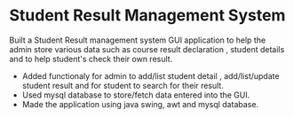 # Student Result Management System
 Built a Student Result management system GUI application to help the admin store various data such as course result declaration , student details and to help student's check their own result.
- Added functionaly for admin to add/list student detail , add/list/update student result and for student to search for their result.
- Used mysql database to store/fetch data entered into the GUI.
- Made the application using java swing, awt and mysql database.
